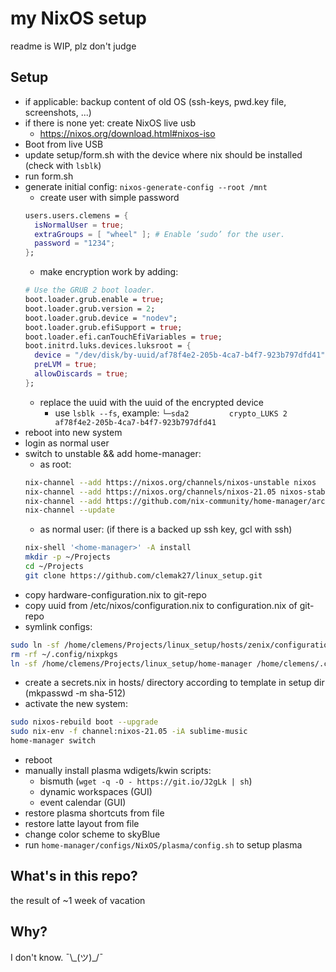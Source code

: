 # my NixOS setup

readme is WIP, plz don't judge

## Setup

- if applicable: backup content of old OS (ssh-keys, pwd.key file, screenshots, ...)
- if there is none yet: create NixOS live usb
  - https://nixos.org/download.html#nixos-iso
- Boot from live USB
- update setup/form.sh with the device where nix should be installed (check with `lsblk`)
- run form.sh
- generate initial config: `nixos-generate-config --root /mnt`
  - create user with simple password
  ```nix
  users.users.clemens = {
    isNormalUser = true;
    extraGroups = [ "wheel" ]; # Enable ‘sudo’ for the user.
    password = "1234";
  };
  ```
  - make encryption work by adding:
  ```nix
  # Use the GRUB 2 boot loader.
  boot.loader.grub.enable = true;
  boot.loader.grub.version = 2;
  boot.loader.grub.device = "nodev";
  boot.loader.grub.efiSupport = true;
  boot.loader.efi.canTouchEfiVariables = true;
  boot.initrd.luks.devices.luksroot = {
    device = "/dev/disk/by-uuid/af78f4e2-205b-4ca7-b4f7-923b797dfd41";
    preLVM = true;
    allowDiscards = true;
  };
  ```
  - replace the uuid with the uuid of the encrypted device
    - use `lsblk --fs`, example: `└─sda2         crypto_LUKS 2                af78f4e2-205b-4ca7-b4f7-923b797dfd41`
- reboot into new system
- login as normal user
- switch to unstable && add home-manager:
  - as root:
  ```sh
  nix-channel --add https://nixos.org/channels/nixos-unstable nixos
  nix-channel --add https://nixos.org/channels/nixos-21.05 nixos-stable
  nix-channel --add https://github.com/nix-community/home-manager/archive/master.tar.gz home-manager
  nix-channel --update
  ```
  - as normal user: (if there is a backed up ssh key, gcl with ssh)
  ```sh
  nix-shell '<home-manager>' -A install
  mkdir -p ~/Projects
  cd ~/Projects
  git clone https://github.com/clemak27/linux_setup.git
  ```
- copy hardware-configuration.nix to git-repo
- copy uuid from /etc/nixos/configuration.nix to configuration.nix of git-repo
- symlink configs:
```sh
sudo ln -sf /home/clemens/Projects/linux_setup/hosts/zenix/configuration.nix /etc/nixos/configuration.nix
rm -rf ~/.config/nixpkgs
ln -sf /home/clemens/Projects/linux_setup/home-manager /home/clemens/.config/nixpkgs
```
- create a secrets.nix in hosts/<hostname> directory according to template in setup dir (mkpasswd -m sha-512)
- activate the new system:
```sh
sudo nixos-rebuild boot --upgrade
sudo nix-env -f channel:nixos-21.05 -iA sublime-music
home-manager switch
```
- reboot
- manually install plasma wdigets/kwin scripts:
  - bismuth (`wget -q -O - https://git.io/J2gLk | sh`)
  - dynamic workspaces (GUI)
  - event calendar (GUI)
- restore plasma shortcuts from file
- restore latte layout from file
- change color scheme to skyBlue
- run `home-manager/configs/NixOS/plasma/config.sh` to setup plasma
 
## What's in this repo?

the result of ~1 week of vacation 

## Why?

I don't know. ¯\\\_(ツ)_/¯
